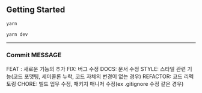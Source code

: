 ## Getting Started

```bash
yarn

yarn dev
```

---

### Commit MESSAGE

FEAT : 새로운 기능의 추가
FIX: 버그 수정
DOCS: 문서 수정
STYLE: 스타일 관련 기능(코드 포맷팅, 세미콜론 누락, 코드 자체의 변경이 없는 경우)
REFACTOR: 코드 리펙토링
CHORE: 빌드 업무 수정, 패키지 매니저 수정(ex .gitignore 수정 같은 경우)
